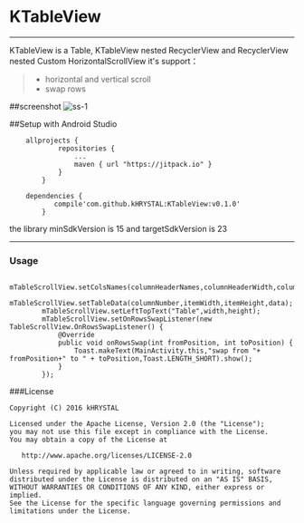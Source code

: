 # KTableView

------

KTableView is a Table,
KTableView nested RecyclerView and RecyclerView nested Custom HorizontalScrollView
it's support：

> * horizontal and vertical scroll
> * swap rows


##screenshot
![ss-1](https://github.com/kHRYSTAL/KTableView/blob/master/screenshoot/screenshoot.gif)


##Setup with Android Studio
```
    allprojects {
    		repositories {
    			...
    			maven { url "https://jitpack.io" }
    		}
    	}
```
```
    dependencies {
    	   compile'com.github.kHRYSTAL:KTableView:v0.1.0'
    	}
```

the library minSdkVersion is 15 and targetSdkVersion is 23

------

### Usage

```
		mTableScrollView.setColsNames(columnHeaderNames,columnHeaderWidth,columnHeaderHeight);
        mTableScrollView.setTableData(columnNumber,itemWidth,itemHeight,data);
        mTableScrollView.setLeftTopText("Table",width,height);
        mTableScrollView.setOnRowsSwapListener(new TableScrollView.OnRowsSwapListener() {
            @Override
            public void onRowsSwap(int fromPosition, int toPosition) {
                Toast.makeText(MainActivity.this,"swap from "+ fromPosition+" to " + toPosition,Toast.LENGTH_SHORT).show();
            }
        });

```
###License
```
Copyright (C) 2016 kHRYSTAL

Licensed under the Apache License, Version 2.0 (the "License");
you may not use this file except in compliance with the License.
You may obtain a copy of the License at

   http://www.apache.org/licenses/LICENSE-2.0

Unless required by applicable law or agreed to in writing, software
distributed under the License is distributed on an "AS IS" BASIS,
WITHOUT WARRANTIES OR CONDITIONS OF ANY KIND, either express or implied.
See the License for the specific language governing permissions and
limitations under the License.
```
